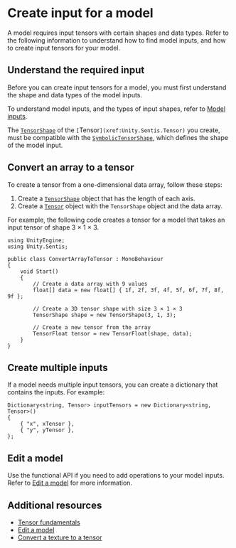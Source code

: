 # Create input for a model

A model requires input tensors with certain shapes and data types. Refer to the following information to understand how to find model inputs, and how to create input tensors for your model.

## Understand the required input

Before you can create input tensors for a model, you must first understand the shape and data types of the model inputs. 

To understand model inputs, and the types of input shapes, refer to [Model inputs](models-concept.md#model-inputs).

The [`TensorShape`](xref:Unity.Sentis.TensorShape) of the `[`Tensor`](xref:Unity.Sentis.Tensor)` you create, must be compatible with the [`SymbolicTensorShape`](xref:Unity.Sentis.SymbolicTensorShape), which defines the shape of the model input.

## Convert an array to a tensor

To create a tensor from a one-dimensional data array, follow these steps:

1. Create a [`TensorShape`](xref:Unity.Sentis.TensorShape) object that has the length of each axis.
2. Create a [`Tensor`](xref:Unity.Sentis.Tensor) object with the `TensorShape` object and the data array.

For example, the following code creates a tensor for a model that takes an input tensor of shape 3 × 1 × 3.

```
using UnityEngine;
using Unity.Sentis;

public class ConvertArrayToTensor : MonoBehaviour
{
    void Start()
    {
        // Create a data array with 9 values
        float[] data = new float[] { 1f, 2f, 3f, 4f, 5f, 6f, 7f, 8f, 9f };

        // Create a 3D tensor shape with size 3 × 1 × 3
        TensorShape shape = new TensorShape(3, 1, 3);

        // Create a new tensor from the array
        TensorFloat tensor = new TensorFloat(shape, data);
    }
}
```

## Create multiple inputs

If a model needs multiple input tensors, you can create a dictionary that contains the inputs. For example:

```
Dictionary<string, Tensor> inputTensors = new Dictionary<string, Tensor>()
{
    { "x", xTensor },
    { "y", yTensor },
};
```

## Edit a model

Use the functional API if you need to add operations to your model inputs. Refer to [Edit a model](edit-a-model.md) for more information.

## Additional resources

- [Tensor fundamentals](tensor-fundamentals.md)
- [Edit a model](edit-a-model.md)
- [Convert a texture to a tensor](convert-texture-to-tensor.md)
